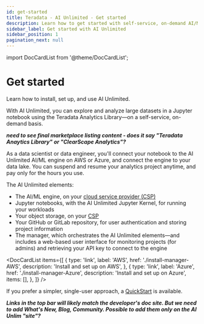 ```yaml
---
id: get-started
title: Teradata - AI Unlimited - Get started
description: Learn how to get started with self-service, on-demand AI/ML engine.
sidebar_label: Get started with AI Unlimited
sidebar_position: 1
pagination_next: null
---
```


import DocCardList from '@theme/DocCardList';

# Get started

Learn how to install, set up, and use AI Unlimited. 

With AI Unlimited, you can explore and analyze large datasets in a Jupyter notebook using the Teradata Analytics Library&mdash;on a self-service, on-demand basis. 

***need to see final marketplace listing content - does it say "Teradata Anaytics Library" or "ClearScape Analytics"?***

As a data scientist or data engineer, you'll connect your notebook to the AI Unlimited AI/ML engine on AWS or Azure, and connect the engine to your data lake. You can suspend and resume your analytics project anytime, and pay only for the hours you use.

The AI Unlimited elements:
- The AI/ML engine, on your [cloud service provider (CSP)](/docs/glossary.md#glo-csp)
- Jupyter notebooks, with the AI Unlimited Jupyter Kernel, for running your workloads
- Your object storage, on your [CSP](/docs/glossary.md#glo-csp)
- Your GitHub or GitLab repository, for user authentication and storing project information
- The manager, which orchestrates the AI Unlimited elements&mdash;and includes a web-based user interface for monitoring projects (for admins) and retrieving your API key to connect to the engine

<DocCardList items={[
  {
    type: 'link',
    label: 'AWS',
    href: './install-manager-AWS',
    description: 'Install and set up on AWS',
  },
  {
    type: 'link',
    label: 'Azure',
    href: './install-manager-Azure',
    description: 'Install and set up on Azure',
    items: [],
  },
]} />

If you prefer a simpler, single-user approach, a [QuickStart](/docs/advanced/quickstart) is available.

***Links in the top bar will likely match the developer's doc site. But we need to add What's New, Blog, Community. Possible to add them only on the AI Unlim "site"?***






